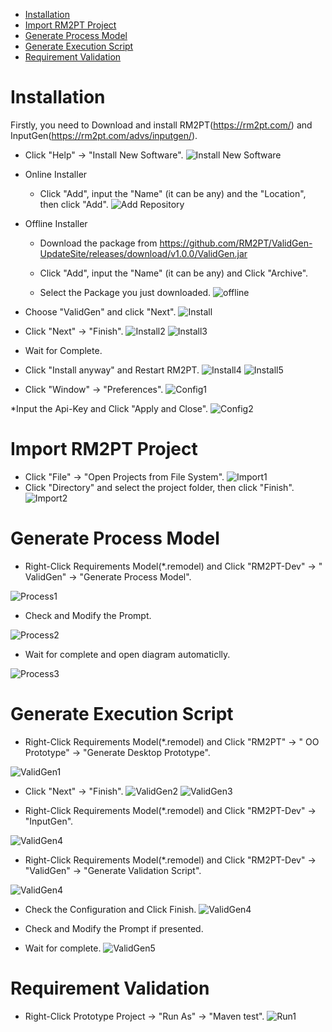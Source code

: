 - [Installation](#installation)
- [Import RM2PT Project](#import-rm2pt-project)
- [Generate Process Model](#generate-process-model)
- [Generate Execution Script](#generate-execution-script)
- [Requirement Validation](#requirement-validation)

# Installation

Firstly, you need to Download and install RM2PT(https://rm2pt.com/) and InputGen(https://rm2pt.com/advs/inputgen/).

* Click "Help" -> "Install New Software".
![Install New Software](figure/1.png)
* Online Installer
  * Click "Add", input the "Name" (it can be any) and the "Location", then click "Add".
  ![Add Repository](figure/2.png)
* Offline Installer
  * Download the package from https://github.com/RM2PT/ValidGen-UpdateSite/releases/download/v1.0.0/ValidGen.jar

  * Click "Add", input the "Name" (it can be any) and Click "Archive".

  * Select the Package you just downloaded.
  ![offline](figure/8.png)


* Choose "ValidGen" and click "Next".
![Install](figure/3.png)
* Click "Next" -> "Finish".
![Install2](figure/4.png)
![Install3](figure/5.png)
* Wait for Complete.
* Click "Install anyway" and Restart RM2PT.
![Install4](figure/6.png)
![Install5](figure/7.png)

* Click "Window" -> "Preferences".
![Config1](figure/11.png)

*Input the Api-Key and Click "Apply and Close".
![Config2](figure/12.png)
# Import RM2PT Project

* Click "File" -> "Open Projects from File System".
![Import1](figure/9.png)
* Click "Directory" and select the project folder, then click "Finish".
![Import2](figure/10.png)

# Generate Process Model

* Right-Click Requirements Model(*.remodel) and Click "RM2PT-Dev" -> "
ValidGen" -> "Generate Process Model".

![Process1](figure/13.png)

* Check and Modify the Prompt.

![Process2](figure/14.png)

* Wait for complete and open diagram automaticlly.

![Process3](figure/15.png)

# Generate Execution Script

* Right-Click Requirements Model(*.remodel) and Click "RM2PT" -> "
OO Prototype" -> "Generate Desktop Prototype".

![ValidGen1](figure/16.png)

* Click "Next" -> "Finish".
![ValidGen2](figure/17.png)
![ValidGen3](figure/18.png)

* Right-Click Requirements Model(*.remodel) and Click "RM2PT-Dev" -> "InputGen".

![ValidGen4](figure/19.png)

* Right-Click Requirements Model(*.remodel) and Click "RM2PT-Dev" -> "ValidGen" -> "Generate Validation Script".

![ValidGen4](figure/20.png)
* Check the Configuration and Click Finish.
![ValidGen4](figure/21.png)

* Check and Modify the Prompt if presented.

* Wait for complete.
![ValidGen5](figure/22.png)




# Requirement Validation
* Right-Click Prototype Project -> "Run As" -> "Maven test".
![Run1](figure/23.png)
